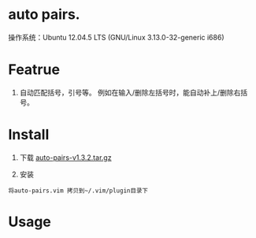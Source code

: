 <h1> auto pairs. </h1>
操作系统：Ubuntu 12.04.5 LTS (GNU/Linux 3.13.0-32-generic i686)  

# Featrue
1. 自动匹配括号，引号等。 例如在输入/删除左括号时，能自动补上/删除右括号。

# Install 
1. 下载 [auto-pairs-v1.3.2.tar.gz](https://www.vim.org/scripts/download_script.php?src_id=20536)

2. 安装 
```
将auto-pairs.vim 拷贝到~/.vim/plugin目录下
```

# Usage